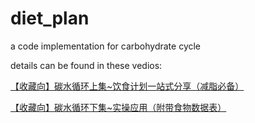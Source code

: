 # diet_plan
a code implementation for carbohydrate cycle

details can be found in these vedios:

[【收藏向】碳水循环上集~饮食计划一站式分享（减脂必备）](https://www.bilibili.com/video/BV1Gh411479A?share_source=copy_web&vd_source=ae8d2eedcd517d0e9c2867527843773b)

[【收藏向】碳水循环下集~实操应用（附带食物数据表）](https://www.bilibili.com/video/BV1Di4y1o7KF?share_source=copy_web&vd_source=ae8d2eedcd517d0e9c2867527843773b)
